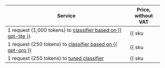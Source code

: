 | Service | Price, <br>without VAT |
| ----- | ----- |
| 1 request (1,000 tokens) to [classifier based on {{ gpt-lite }}](../../foundation-models/operations/classifier/readymade.md) | {{ sku|USD|foundation_models.text_classification.v1|string }} |
| 1 request (250 tokens) to [classifier based on {{ gpt-pro }}](../../foundation-models/operations/classifier/readymade.md) | {{ sku|USD|foundation_models.text_classification.v1|string }} |
| 1 request (250 tokens) to [tuned classifier](../../foundation-models/operations/classifier/additionally-trained.md) | {{ sku|USD|foundation_models.text_classification.v1|string }} |